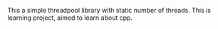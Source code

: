 This a simple threadpool library with static number of threads.
This is learning project, aimed to learn about cpp.
